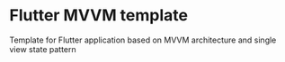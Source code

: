 # Flutter MVVM template

Template for Flutter application based on MVVM architecture and single view state pattern
